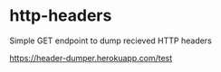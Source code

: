 # http-headers

Simple GET endpoint to dump recieved HTTP headers

https://header-dumper.herokuapp.com/test
